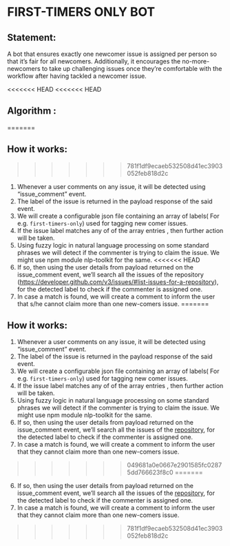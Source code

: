 # FIRST-TIMERS ONLY BOT

## Statement:

A bot that ensures exactly one newcomer issue is assigned per person so that it’s fair for all newcomers. Additionally, it encourages the no-more-newcomers to take up challenging issues once they’re comfortable with the workflow after having tackled a newcomer issue.

<<<<<<< HEAD
<<<<<<< HEAD
## Algorithm :
=======
## How it works:
>>>>>>> 781f1df9ecaeb532508d41ec3903052feb818d2c

1. Whenever a user comments on any issue, it will be detected using “issue_comment” event.
2. The label of the issue is returned in the payload response of the said event.
3. We will create a configurable json file containing an array of labels( For e.g. `first-timers-only`) used for tagging new comer issues.
4. If the issue label matches any of of the array entries , then further action will be taken.
5. Using fuzzy logic in natural language processing on some standard phrases we will detect if the commenter is trying to claim the issue. We might use npm module nlp-toolkit for the same.
<<<<<<< HEAD
6. If so, then using the user details from payload returned on the issue_comment event, we’ll search all the issues of the repository (https://developer.github.com/v3/issues/#list-issues-for-a-repository), for the detected label to check if the commenter is assigned one.
7. In case a match is found, we will create a comment to inform the user that s/he cannot claim more than one new-comers issue.
=======
## How it works:

1. Whenever a user comments on any issue, it will be detected using “issue_comment” event.
2. The label of the issue is returned in the payload response of the said event.
3. We will create a configurable json file containing an array of labels( For e.g. `first-timers-only`) used for tagging new comer issues.
4. If the issue label matches any of of the array entries , then further action will be taken.
5. Using fuzzy logic in natural language processing on some standard phrases we will detect if the commenter is trying to claim the issue. We might use npm module nlp-toolkit for the same.
6. If so, then using the user details from payload returned on the issue_comment event, we’ll search all the issues of the [repository](https://developer.github.com/v3/issues/#list-issues-for-a-repository), for the detected label to check if the commenter is assigned one.
7. In case a match is found, we will create a comment to inform the user that they cannot claim more than one new-comers issue.
>>>>>>> 049681a0e0667e2901585fc02875dd766623f8c0
=======
6. If so, then using the user details from payload returned on the issue_comment event, we’ll search all the issues of the [repository](https://developer.github.com/v3/issues/#list-issues-for-a-repository), for the detected label to check if the commenter is assigned one.
7. In case a match is found, we will create a comment to inform the user that they cannot claim more than one new-comers issue.
>>>>>>> 781f1df9ecaeb532508d41ec3903052feb818d2c
